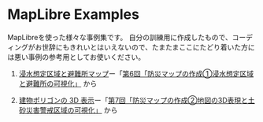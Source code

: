 # MapLibre Examples
MapLibreを使った様々な事例集です。
自分の訓練用に作成したもので、コーディングがお世辞にもきれいとはいえないので、たまたまここにたどり着いた方には悪い事例の参考用としてお使いください。

1. [浸水想定区域と避難所マップ](https://hikagetombo.github.io/Maplibre-Examples/Disaster/webmap/index.html
)ー「[第6回「防災マップの作成①浸水想定区域と避難所の可視化」](https://zenn.dev/mierune_inc/books/location-engineering/viewer/part6) から

2. [建物ポリゴンの 3D 表示](https://hikagetombo.github.io/Maplibre-Examples/3Dbuilding/index.html)ー「[第7回「防災マップの作成②地図の3D表現と土砂災害警戒区域の可視化」](https://zenn.dev/mierune_inc/books/location-engineering/viewer/part7) から
